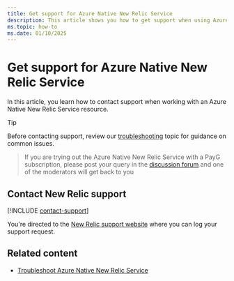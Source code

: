 ```yaml
---
title: Get support for Azure Native New Relic Service
description: This article shows you how to get support when using Azure Native New Relic Service with the Azure Cloud.
ms.topic: how-to
ms.date: 01/10/2025
---
```


# Get support for Azure Native New Relic Service

In this article, you learn how to contact support when working with an Azure Native New Relic Service resource. 

> [!TIP]
> Before contacting support, review our [troubleshooting](new-relic-troubleshoot.md) topic for guidance on common issues.

> If you are trying out the Azure Native New Relic Service with a PayG subscription, please post your query in the [discussion forum](https://forum.newrelic.com/s/) and one of the moderators will get back to you

## Contact New Relic support

[!INCLUDE [contact-support](../includes/contact-support.md)]

You're directed to the [New Relic support website](https://support.newrelic.com/) where you can log your support request.

## Related content

- [Troubleshoot Azure Native New Relic Service](troubleshoot.md)
